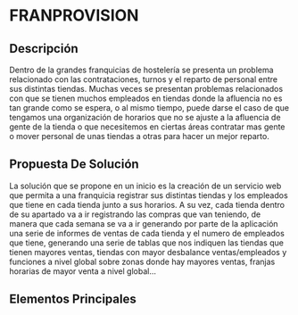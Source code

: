 # FRANPROVISION

## Descripción
Dentro de la grandes franquicias de hostelería se presenta un problema relacionado con las contrataciones, turnos  y el reparto de personal entre sus distintas tiendas. Muchas veces se presentan problemas relacionados con que se tienen muchos empleados en tiendas donde la afluencia no es tan grande como se espera, o al mismo tiempo, puede darse el caso de que tengamos una organización de horarios que no se ajuste a la afluencia de gente de la tienda o que necesitemos en ciertas áreas contratar mas gente o mover personal de unas tiendas a otras para hacer un mejor reparto.


## Propuesta De Solución

La solución que se propone en un inicio es la creación de un servicio web que permita a una franquicia registrar sus distintas tiendas y los empleados que tiene en cada tienda junto a sus horarios. A su vez, cada tienda dentro de su apartado va a ir registrando las compras que van teniendo, de manera que cada semana se va a ir generando por parte de la aplicación una serie de informes de ventas de cada tienda y el numero de empleados que tiene, generando una serie de tablas que nos indiquen las tiendas que tienen mayores ventas, tiendas con mayor desbalance  ventas/empleados y funciones a nivel global sobre zonas donde hay mayores ventas, franjas horarias de mayor venta a nivel global...


## Elementos Principales
